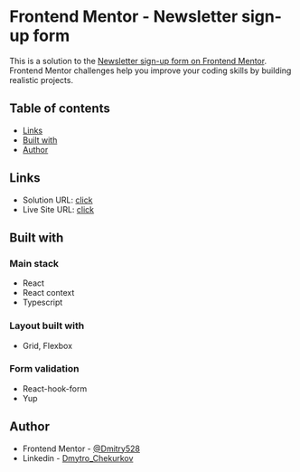# Frontend Mentor - Newsletter sign-up form

This is a solution to the [Newsletter sign-up form on Frontend Mentor](https://www.frontendmentor.io/challenges/newsletter-signup-form-with-success-message-3FC1AZbNrv/hub). Frontend Mentor challenges help you improve your coding skills by building realistic projects. 

## Table of contents

- [Links](#links)
- [Built with](#built-with)
- [Author](#author)

## Links

- Solution URL: [click](https://www.frontendmentor.io/solutions/news-letter-sign-up-react-smAXm46izk)
- Live Site URL: [click](https://dmitry528.github.io/Frontend-Mentor_Newsletter-sign-up/)

## Built with

### Main stack
- React
- React context
- Typescript

### Layout built with
- Grid, Flexbox

### Form validation
- React-hook-form
- Yup

## Author

- Frontend Mentor - [@Dmitry528](https://www.frontendmentor.io/profile/Dmitry528)
- Linkedin - [Dmytro_Chekurkov](https://www.linkedin.com/in/dmytro-chekurkov-44ba82183/)